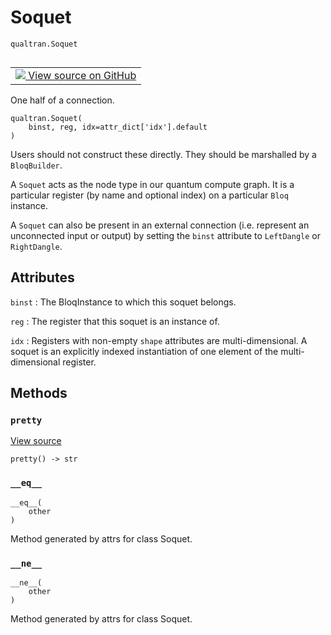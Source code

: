 # Soquet
`qualtran.Soquet`


<table class="tfo-notebook-buttons tfo-api nocontent" align="left">
<td>
  <a target="_blank" href="https://github.com/quantumlib/Qualtran/blob/main/qualtran/_infra/quantum_graph.py#L81-L121">
    <img src="https://www.tensorflow.org/images/GitHub-Mark-32px.png" />
    View source on GitHub
  </a>
</td>
</table>



One half of a connection.

<pre class="devsite-click-to-copy prettyprint lang-py tfo-signature-link">
<code>qualtran.Soquet(
    binst, reg, idx=attr_dict[&#x27;idx&#x27;].default
)
</code></pre>



<!-- Placeholder for "Used in" -->

Users should not construct these directly. They should be marshalled
by a `BloqBuilder`.

A `Soquet` acts as the node type in our quantum compute graph. It is a particular
register (by name and optional index) on a particular `Bloq` instance.

A `Soquet` can also be present in an external connection (i.e. represent an unconnected input
or output) by setting the `binst` attribute to `LeftDangle` or `RightDangle`.



<h2 class="add-link">Attributes</h2>

`binst`<a id="binst"></a>
: The BloqInstance to which this soquet belongs.

`reg`<a id="reg"></a>
: The register that this soquet is an instance of.

`idx`<a id="idx"></a>
: Registers with non-empty `shape` attributes are multi-dimensional. A soquet
  is an explicitly indexed instantiation of one element of the multi-dimensional
  register.




## Methods

<h3 id="pretty"><code>pretty</code></h3>

<a target="_blank" class="external" href="https://github.com/quantumlib/Qualtran/blob/main/qualtran/_infra/quantum_graph.py#L114-L118">View source</a>

<pre class="devsite-click-to-copy prettyprint lang-py tfo-signature-link">
<code>pretty() -> str
</code></pre>




<h3 id="__eq__"><code>__eq__</code></h3>

<pre class="devsite-click-to-copy prettyprint lang-py tfo-signature-link">
<code>__eq__(
    other
)
</code></pre>

Method generated by attrs for class Soquet.


<h3 id="__ne__"><code>__ne__</code></h3>

<pre class="devsite-click-to-copy prettyprint lang-py tfo-signature-link">
<code>__ne__(
    other
)
</code></pre>

Method generated by attrs for class Soquet.




